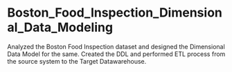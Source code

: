 # Boston_Food_Inspection_Dimensional_Data_Modeling
Analyzed the Boston Food Inspection dataset and designed the Dimensional Data Model for the same. Created the DDL and performed ETL process from the source system to the Target Datawarehouse.

